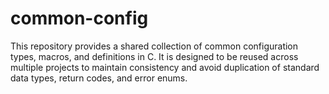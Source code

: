 # common-config
This repository provides a shared collection of common configuration types, macros, and definitions in C. It is designed to be reused across multiple projects to maintain consistency and avoid duplication of standard data types, return codes, and error enums.

